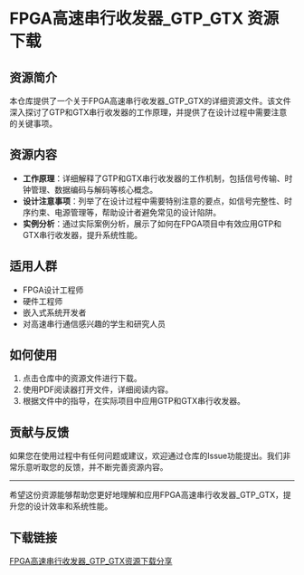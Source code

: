 # FPGA高速串行收发器_GTP_GTX 资源下载

## 资源简介

本仓库提供了一个关于FPGA高速串行收发器_GTP_GTX的详细资源文件。该文件深入探讨了GTP和GTX串行收发器的工作原理，并提供了在设计过程中需要注意的关键事项。

## 资源内容

- **工作原理**：详细解释了GTP和GTX串行收发器的工作机制，包括信号传输、时钟管理、数据编码与解码等核心概念。
- **设计注意事项**：列举了在设计过程中需要特别注意的要点，如信号完整性、时序约束、电源管理等，帮助设计者避免常见的设计陷阱。
- **实例分析**：通过实际案例分析，展示了如何在FPGA项目中有效应用GTP和GTX串行收发器，提升系统性能。

## 适用人群

- FPGA设计工程师
- 硬件工程师
- 嵌入式系统开发者
- 对高速串行通信感兴趣的学生和研究人员

## 如何使用

1. 点击仓库中的资源文件进行下载。
2. 使用PDF阅读器打开文件，详细阅读内容。
3. 根据文件中的指导，在实际项目中应用GTP和GTX串行收发器。

## 贡献与反馈

如果您在使用过程中有任何问题或建议，欢迎通过仓库的Issue功能提出。我们非常乐意听取您的反馈，并不断完善资源内容。

---

希望这份资源能够帮助您更好地理解和应用FPGA高速串行收发器_GTP_GTX，提升您的设计效率和系统性能。

## 下载链接

[FPGA高速串行收发器_GTP_GTX资源下载分享](https://pan.quark.cn/s/569ae67003fd)